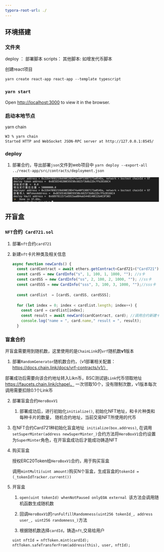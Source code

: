 ```yaml
---
typora-root-url: ./
---
```


## 环境搭建

### 文件夹

deploy ： 部署脚本
scripts： 其他脚本: 如增发代币脚本

创建react项目

```shell
yarn create react-app react-app --template typescript
```

### `yarn start`

 Open [http://localhost:3000](http://localhost:3000/) to view it in the browser.

### 启动本地节点

yarn chain
```shell
W3 % yarn chain
Started HTTP and WebSocket JSON-RPC server at http://127.0.0.1:8545/
```
### deploy

1. 部署合约，导出部署`json`文件到web项目中
   `yarn deploy --export-all ../react-app/src/contracts/deployment.json`

   ![deploy](/img/deploy.png) 


## 开盲盒
###  `NFT`合约` Card721.sol`

1. 部署`nft`合约`card721`

2. 新建`nft`卡片种类及相关信息

   ```typescript
   async function newCards() {
     const cardContract = await ethers.getContract<Card721>("Card721");
     const cardS = new CardInfo("s", 1, 100, 1, 1000, ""); //s卡
     const cardSS = new CardInfo("ss", 2, 100, 2, 1000, ""); //ss卡
     const cardSSS = new CardInfo("sss", 3, 100, 3, 1000, "");//sss卡
   
     const cardlist  = [cardS, cardSS, cardSSS];
   
     for (let index = 0; index < cardlist.length; index++) {
       const card = cardlist[index];
       const result = await newCard(cardContract, card); //调用合约新建卡片
       console.log("name = ", card.name," result = ", result);
     }
   ```

### 盲盒合约

开盲盒需要用到随机数，这里使用的是`ChainLink`的`vrf`随机数**v1**版本

1. 部署`RandomGenerator`随机数合约，（v1部署相关配置：https://docs.chain.link/docs/vrf-contracts/v1/）

  部署成功后需要向该合约地址转入Likn币，BSC测试链`Link`代币领取地址 https://faucets.chain.link/chapel， 一次领取10个，没有限制次数，v1版本每次调用需要扣除0.1个Link币

2. 部署盲盒合约`HeroBoxV1`

   1. 部署成功后，进行初始化`initialize()`, 初始化NFT地址，和卡片种类和每种卡片的数量， 随机合约地址，当前交易NFT所使用的代币

3. 在NFT合约Card721种初始化盲盒地址` initialize(box.address)`, 在调用`setSuperMinter(address newSuperMinter_)`合约方法将`HeroBoxV1`合约设置为`SuperMinter`角色，在开盲盒成功后才能成功铸造NFT

4. 购买盲盒

   授权ERC20Token给`HeroBoxV1`合约，用于购买盲盒

    调用`mintMulti(uint amount)`购买N个盲盒，生成盲盒的`tokenId = (_tokenIdTracker.current())`

5. 开盲盒

   1. `open(uint tokenId) whenNotPaused onlyEOA external `该方法会调用随机函数生成随机数

   2. 回调`HeroBoxV1`的`runFulfillRandomness(uint256 tokenId_, address user_, uint256 randomness_)`方法

   3. 根据随机数选择`cardId`，铸造`nft`,交易给用户

   ```
   uint nftId = nftToken.mint(cardId);
   nftToken.safeTransferFrom(address(this), user, nftId);
   ```
